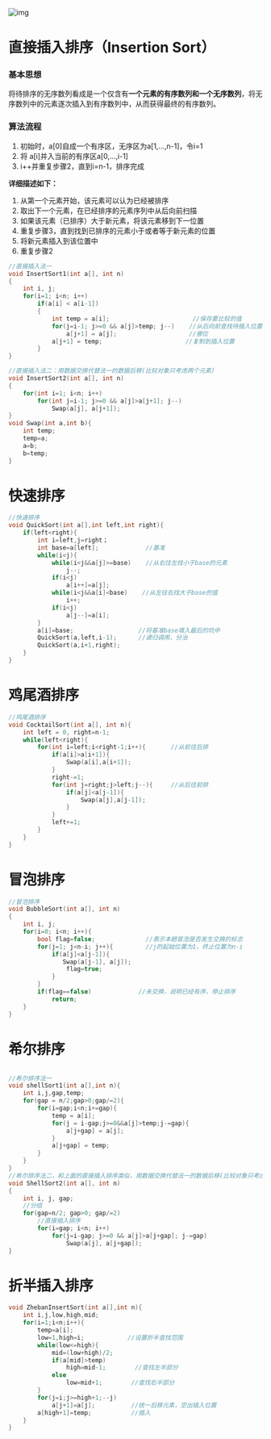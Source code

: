 ![img](http://liufan.vip/%E6%95%B0%E6%8D%AE%E7%BB%93%E6%9E%84/2019-4-5-%E6%95%B0%E6%8D%AE%E7%BB%93%E6%9E%84%E4%B9%8B%E6%8E%92%E5%BA%8F/1.png)



# 直接插入排序（Insertion Sort）

### 基本思想

将待排序的无序数列看成是一个仅含有**一个元素的有序数列和一个无序数列**，将无序数列中的元素逐次插入到有序数列中，从而获得最终的有序数列。

### 算法流程

1. 初始时，a[0]自成一个有序区，无序区为a[1,...,n-1]，令i=1
2. 将 a[i]并入当前的有序区a[0,...,i-1]
3. i++并重复步骤2，直到i=n-1，排序完成

**详细描述如下：**

1. 从第一个元素开始，该元素可以认为已经被排序
2. 取出下一个元素，在已经排序的元素序列中从后向前扫描
3. 如果该元素（已排序）大于新元素，将该元素移到下一位置
4. 重复步骤3，直到找到已排序的元素小于或者等于新元素的位置
5. 将新元素插入到该位置中
6. 重复步骤2



```c
//直接插入法一
void InsertSort1(int a[], int n)
{
    int i, j;
    for(i=1; i<n; i++)
        if(a[i] < a[i-1])   
        {
            int temp = a[i];                       //保存要比较的值
            for(j=i-1; j>=0 && a[j]>temp; j--)    //从后向前查找待插入位置
                a[j+1] = a[j];                    //挪位
            a[j+1] = temp;                       //复制到插入位置
        }
}

//直接插入法二：用数据交换代替法一的数据后移(比较对象只考虑两个元素)
void InsertSort2(int a[], int n)
{
    for(int i=1; i<n; i++)
        for(int j=i-1; j>=0 && a[j]>a[j+1]; j--)
            Swap(a[j], a[j+1]);
}
void Swap(int a,int b){
    int temp;
    temp=a;
    a=b;
    b=temp;
}
```



# 快速排序

```c
//快速排序
void QuickSort(int a[],int left,int right){
    if(left<right){
        int i=left,j=right；
        int base=a[left];             //基准
        while(i<j){
            while(i<j&&a[j]>=base)    //从右往左找小于base的元素
                j--;
            if(i<j)
                a[i++]=a[j];
            while(i<j&&a[i]<base)    //从左往右找大于base的值
                i++;
            if(i<j)
                a[j--]=a[i];
        }
        a[i]=base;                  //将基准base填入最后的坑中
        QuickSort(a,left,i-1);      //递归调用，分治
        QuickSort(a,i+1,right);
    }
}
```



# 鸡尾酒排序

```c
//鸡尾酒排序
void CocktailSort(int a[], int n){
    int left = 0, right=n-1;
    while(left<right){
        for(int i=left;i<right-1;i++){       //从前往后排
            if(a[i]>a[i+1]){
                Swap(a[i],a[i+1]);
            }           
            right-=1;
            for(int j=right;j>left;j--){     //从后往前排
                if(a[j]<a[j-1]){
                    Swap(a[j],a[j-1]);
                }
            }
            left+=1;
        }
    }    
}
```





# 冒泡排序

```c
//冒泡排序
void BubbleSort(int a[], int n)
{
    int i, j;
    for(i=0; i<n; i++){
        bool flag=false;              //表示本趟冒泡是否发生交换的标志
        for(j=1; j<n-i; j++){         //j的起始位置为1，终止位置为n-i  
            if(a[j]<a[j-1]){
               Swap(a[j-1], a[j]);
                flag=true;
            }
        }
        if(flag==false)             //未交换，说明已经有序，停止排序
            return;
    }          
}
```



# 希尔排序

```c

//希尔排序法一
void shellSort1(int a[],int n){
    int i,j,gap,temp;
    for(gap = n/2;gap>0;gap/=2){
        for(i=gap;i<n;i+=gap){
            temp = a[i];
            for(j = i-gap;j>=0&&a[j]>temp;j-=gap){
                a[j+gap] = a[j];
            }
            a[j+gap] = temp;
        }
    }
}
//希尔排序法二，和上面的直接插入排序类似，用数据交换代替法一的数据后移(比较对象只考虑两个元素)
void ShellSort2(int a[], int n)
{
    int i, j, gap;
    //分组
    for(gap=n/2; gap>0; gap/=2)
        //直接插入排序
        for(i=gap; i<n; i++)
            for(j=i-gap; j>=0 && a[j]>a[j+gap]; j-=gap)
                Swap(a[j], a[j+gap]);
}
```



# 折半插入排序

```c
void ZhebanInsertSort(int a[],int n){
    int i,j,low,high,mid;
    for(i=1;i<n;i++){
        temp=a[i];
        low=1,high=i;            //设置折半查找范围
        while(low<=high){
            mid=(low+high)/2;  
            if(a[mid]>temp) 
                high=mid-1;        //查找左半部分
            else
                low=mid+1;        //查找右半部分
        }
        for(j=i;j>=high+1;--j)
            a[j+1]=a[j];          //统一后移元素，空出插入位置
        a[high+1]=temp;           //插入
    }
}
```

